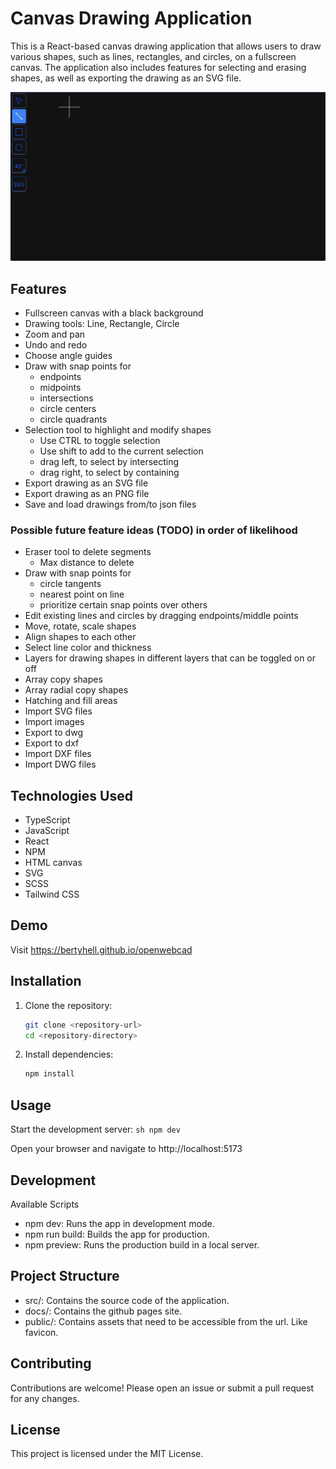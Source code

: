 # Canvas Drawing Application

This is a React-based canvas drawing application that allows users to draw various shapes, such as lines, rectangles, and circles, on a fullscreen canvas. The application also includes features for selecting and erasing shapes, as well as exporting the drawing as an SVG file.

![demo.gif](readme%2Fdemo.gif)

## Features

- Fullscreen canvas with a black background
- Drawing tools: Line, Rectangle, Circle
- Zoom and pan
- Undo and redo
- Choose angle guides
- Draw with snap points for
  - endpoints
  - midpoints
  - intersections
  - circle centers
  - circle quadrants
- Selection tool to highlight and modify shapes
  - Use CTRL to toggle selection
  - Use shift to add to the current selection
  - drag left, to select by intersecting
  - drag right, to select by containing
- Export drawing as an SVG file
- Export drawing as an PNG file
- Save and load drawings from/to json files


### Possible future feature ideas (TODO) in order of likelihood
- Eraser tool to delete segments
  - Max distance to delete
- Draw with snap points for
  - circle tangents
  - nearest point on line
  - prioritize certain snap points over others
- Edit existing lines and circles by dragging endpoints/middle points
- Move, rotate, scale shapes
- Align shapes to each other
- Select line color and thickness
- Layers for drawing shapes in different layers that can be toggled on or off
- Array copy shapes
- Array radial copy shapes
- Hatching and fill areas
- Import SVG files
- Import images
- Export to dwg
- Export to dxf
- Import DXF files
- Import DWG files


## Technologies Used

- TypeScript
- JavaScript
- React
- NPM
- HTML canvas
- SVG
- SCSS
- Tailwind CSS


## Demo
Visit https://bertyhell.github.io/openwebcad


## Installation

1. Clone the repository:
   ```sh
   git clone <repository-url>
   cd <repository-directory>
    ```
   
2. Install dependencies:
   ```sh
   npm install
   ```

## Usage
Start the development server:
    ```sh
    npm dev
    ```

Open your browser and navigate to http://localhost:5173


## Development
Available Scripts
* npm dev: Runs the app in development mode.
* npm run build: Builds the app for production.
* npm preview: Runs the production build in a local server.


## Project Structure
* src/: Contains the source code of the application.
* docs/: Contains the github pages site.
* public/: Contains assets that need to be accessible from the url. Like favicon.


## Contributing
Contributions are welcome! Please open an issue or submit a pull request for any changes.  


## License
This project is licensed under the MIT License.
